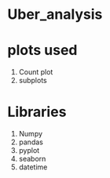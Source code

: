 # Uber_analysis

# plots used
1. Count plot
2. subplots

# Libraries
1. Numpy
2. pandas
3. pyplot
4. seaborn
5. datetime
